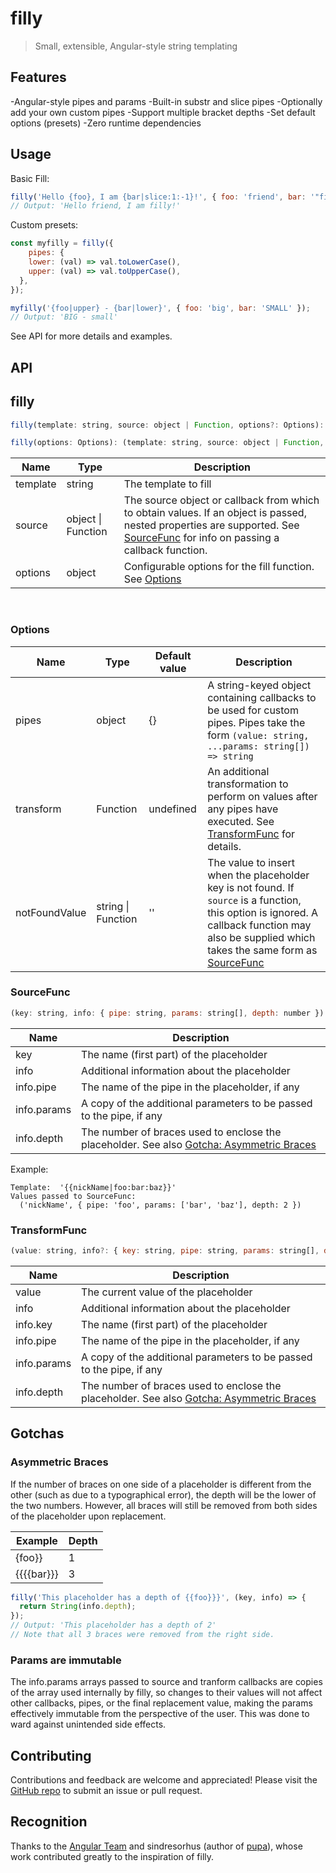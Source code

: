 <!-- [![npm version](https://badge.fury.io/js/angular2-expandable-list.svg)](https://badge.fury.io/js/angular2-expandable-list) -->

# filly

> Small, extensible, Angular-style string templating

## Features

-Angular-style pipes and params
  -Built-in substr and slice pipes
  -Optionally add your own custom pipes
-Support multiple bracket depths
-Set default options (presets)
-Zero runtime dependencies

## Usage

Basic Fill:
```js
filly('Hello {foo}, I am {bar|slice:1:-1}!', { foo: 'friend', bar: '"filly"' });
// Output: 'Hello friend, I am filly!'
```
Custom presets:
```js
const myfilly = filly({
	pipes: {
    lower: (val) => val.toLowerCase(),
    upper: (val) => val.toUpperCase(),
  },
});

myfilly('{foo|upper} - {bar|lower}', { foo: 'big', bar: 'SMALL' });
// Output: 'BIG - small'
```
See API for more details and examples.

## API

## filly

```js
filly(template: string, source: object | Function, options?: Options): string;

filly(options: Options): (template: string, source: object | Function, options?: Options) => string;
```

Name | Type | Description
--- | --- | ---
template | string | The template to fill
source | object \| Function | The source object or callback from which to obtain values. If an object is passed, nested properties are supported. See [SourceFunc](#SourceFunc) for info on passing a callback function.
options | object | Configurable options for the fill function. See [Options](#Options)
<br>

### Options

Name | Type | Default value | Description
--- | --- | --- | ---
pipes | object | {} | A string-keyed object containing callbacks to be used for custom pipes. Pipes take the form ```(value: string, ...params: string[]) => string```
transform | Function | undefined | An additional transformation to perform on values after any pipes have executed. See [TransformFunc](#TransformFunc) for details.
notFoundValue | string \| Function | '' | The value to insert when the placeholder key is not found. If `source` is a function, this option is ignored. A callback function may also be supplied which takes the same form as [SourceFunc](#SourceFunc)

### SourceFunc
```js
(key: string, info: { pipe: string, params: string[], depth: number }) => string
```

Name | Description
--- | ---
key | The name (first part) of the placeholder
info | Additional information about the placeholder
info.pipe | The name of the pipe in the placeholder, if any
info.params | A copy of the additional parameters to be passed to the pipe, if any
info.depth | The number of braces used to enclose the placeholder. See also [Gotcha: Asymmetric Braces](#asymmetric-braces)

Example:
```
Template:  '{{nickName|foo:bar:baz}}'
Values passed to SourceFunc:
  ('nickName', { pipe: 'foo', params: ['bar', 'baz'], depth: 2 })
```

### TransformFunc
```js
(value: string, info?: { key: string, pipe: string, params: string[], depth: number }) => string
```

Name | Description
--- | ---
value | The current value of the placeholder
info | Additional information about the placeholder
info.key | The name (first part) of the placeholder
info.pipe | The name of the pipe in the placeholder, if any
info.params | A copy of the additional parameters to be passed to the pipe, if any
info.depth | The number of braces used to enclose the placeholder. See also [Gotcha: Asymmetric Braces](#asymmetric-braces)

## Gotchas

### Asymmetric Braces
If the number of braces on one side of a placeholder is different from the other (such as due to a typographical error), the depth will be the lower of the two numbers. However, all braces will still be removed from both sides of the placeholder upon replacement.

Example | Depth
--- | ---
{foo}} | 1
{{{{bar}}} | 3

```js
filly('This placeholder has a depth of {{foo}}}', (key, info) => {
  return String(info.depth);
});
// Output: 'This placeholder has a depth of 2'
// Note that all 3 braces were removed from the right side.
```

### Params are immutable
The info.params arrays passed to source and tranform callbacks are copies of the array used internally by filly, so changes to their values will not affect other callbacks, pipes, or the final replacement value, making the params effectively immutable from the perspective of the user. This was done to ward against unintended side effects.

## Contributing

Contributions and feedback are welcome and appreciated! Please visit the [GitHub repo](https://github.com/zxanderh/filly) to submit an issue or pull request.

## Recognition

Thanks to the [Angular Team](https://angular.io/) and sindresorhus (author of [pupa](https://www.npmjs.com/package/pupa)), whose work contributed greatly to the inspiration of filly.
